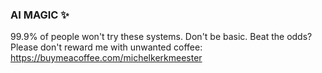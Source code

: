 ### AI MAGIC ✨

99.9% of people won't try these systems. Don't be basic.
Beat the odds? Please don't reward me with unwanted coffee: https://buymeacoffee.com/michelkerkmeester

